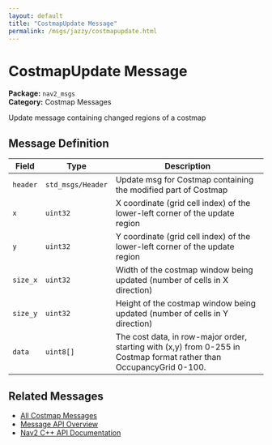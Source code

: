 ```yaml
---
layout: default
title: "CostmapUpdate Message"
permalink: /msgs/jazzy/costmapupdate.html
---
```


# CostmapUpdate Message

**Package:** `nav2_msgs`  
**Category:** Costmap Messages

Update message containing changed regions of a costmap

## Message Definition

| Field | Type | Description |
|-------|------|-------------|
| `header` | `std_msgs/Header` | Update msg for Costmap containing the modified part of Costmap |
| `x` | `uint32` | X coordinate (grid cell index) of the lower-left corner of the update region |
| `y` | `uint32` | Y coordinate (grid cell index) of the lower-left corner of the update region |
| `size_x` | `uint32` | Width of the costmap window being updated (number of cells in X direction) |
| `size_y` | `uint32` | Height of the costmap window being updated (number of cells in Y direction) |
| `data` | `uint8[]` | The cost data, in row-major order, starting with (x,y) from 0-255 in Costmap format rather than OccupancyGrid 0-100. |



## Related Messages

- [All Costmap Messages](/jazzy/msgs/index.html#costmap-messages)
- [Message API Overview](/jazzy/msgs/index.html)
- [Nav2 C++ API Documentation](/jazzy/html/index.html)
